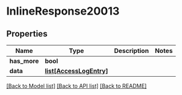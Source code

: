 # InlineResponse20013

## Properties
Name | Type | Description | Notes
------------ | ------------- | ------------- | -------------
**has_more** | **bool** |  | 
**data** | [**list[AccessLogEntry]**](AccessLogEntry.md) |  | 

[[Back to Model list]](../README.md#documentation-for-models) [[Back to API list]](../README.md#documentation-for-api-endpoints) [[Back to README]](../README.md)


